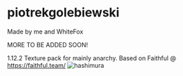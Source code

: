 # piotrekgolebiewski
Made by me and WhiteFox

MORE TO BE ADDED SOON!

1.12.2 Texture pack for mainly anarchy.
Based on Faithful @ https://faithful.team/
![hashimura](https://user-images.githubusercontent.com/95892564/147395566-ec21feb0-73d5-4e47-86ef-911835a383a9.png)
